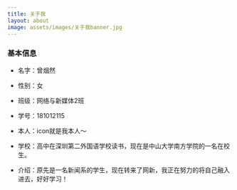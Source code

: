 ```yaml
---
title: 关于我
layout: about
image: assets/images/关于我banner.jpg
---
```



### 基本信息

* 名字：曾烟然

* 性别：女

* 班级：网络与新媒体2班

* 学号：181012115

* 本人：icon就是我本人～

* 学校：高中在深圳第二外国语学校读书，现在是中山大学南方学院的一名在校生。

* 介绍：原先是一名新闻系的学生，现在转来了网新，我正在努力的将自己融入进去，好好学习！